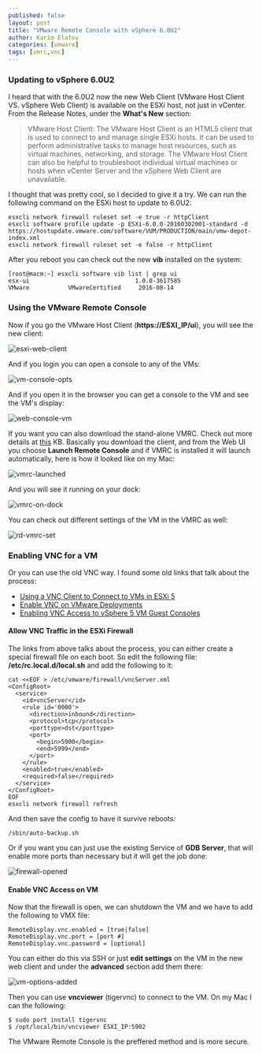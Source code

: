```yaml
---
published: false
layout: post
title: "VMware Remote Console with vSphere 6.0U2"
author: Karim Elatov
categories: [vmware]
tags: [vmrc,vnc]
---
```

### Updating to vSphere 6.0U2

I heard that with the 6.0U2 now the new Web Client (VMware Host Client VS. vSphere Web Client) is available on the ESXi host, not just in vCenter. From the Release Notes, under the **What's New** section:

> VMware Host Client: The VMware Host Client is an HTML5 client that is used to connect to and manage single ESXi hosts. It can be used to perform administrative tasks to manage host resources, such as virtual machines, networking, and storage. The VMware Host Client can also be helpful to troubleshoot individual virtual machines or hosts when vCenter Server and the vSphere Web Client are unavailable.

I thought that was pretty cool, so I decided to give it a try. We can run the following command on the ESXi host to update to 6.0U2:

	esxcli network firewall ruleset set -e true -r httpClient
	esxcli software profile update -p ESXi-6.0.0-20160302001-standard -d https://hostupdate.vmware.com/software/VUM/PRODUCTION/main/vmw-depot-index.xml
	esxcli network firewall ruleset set -e false -r httpClient

After you reboot you can check out the new **vib** installed on the system:

	[root@macm:~] esxcli software vib list | grep ui
	esx-ui                              1.0.0-3617585                         VMware           VMwareCertified     2016-08-14

### Using the VMware Remote Console
Now if you go the VMware Host Client (**https://ESXI_IP/ui**), you will see the new client:

![esxi-web-client](https://seacloud.cc/d/480b5e8fcd/files/?p=/new-vmrc/esxi-web-client.png&raw=1)

And if you login you can open a console to any of the VMs:

![vm-console-opts](https://seacloud.cc/d/480b5e8fcd/files/?p=/new-vmrc/vm-console-opts.png&raw=1)

And if you open it in the browser you can get a console to the VM and see the VM's display:

![web-console-vm](https://seacloud.cc/d/480b5e8fcd/files/?p=/new-vmrc/web-console-vm.png&raw=1)

If you want you can also download the stand-alone VMRC. Check out more details at [this](https://kb.vmware.com/kb/2091284) KB. Basically you download the client, and from the Web UI you choose **Launch Remote Console** and if VMRC is installed it will launch automatically, here is how it looked like on my Mac:

![vmrc-launched](https://seacloud.cc/d/480b5e8fcd/files/?p=/new-vmrc/vmrc-launched.png&raw=1)

And you will see it running on your dock:

![vmrc-on-dock](https://seacloud.cc/d/480b5e8fcd/files/?p=/new-vmrc/vmrc-on-dock.png&raw=1)

You can check out different settings of the VM in the VMRC as well:

![rd-vmrc-set](https://seacloud.cc/d/480b5e8fcd/files/?p=/new-vmrc/rd-vmrc-set.png&raw=1)

### Enabling VNC for a VM

Or you can use the old VNC way. I found some old links that talk about the process:

* [Using a VNC Client to Connect to VMs in ESXi 5](http://www.virtuallyghetto.com/2012/01/using-vnc-client-to-connect-to-vms-in.html)
* [Enable VNC on VMware Deployments](https://platform9.com/support/enable-vnc-on-vmware-deployments/)
* [Enabling VNC Access to vSphere 5 VM Guest Consoles](https://www.netiq.com/documentation/cloudmanager22/ncm22_reference/data/bxzaz5n.html)

#### Allow VNC Traffic in the ESXi Firewall
The links from above talks about the process, you can either create a special firewall file on each boot. So edit the following file: **/etc/rc.local.d/local.sh** and add the following to it:

	cat <<EOF > /etc/vmware/firewall/vncServer.xml
	<ConfigRoot>
	  <service>
	    <id>vncServer</id>
	    <rule id='0000'>
	      <direction>inbound</direction>
	      <protocol>tcp</protocol>
	      <porttype>dst</porttype>
	      <port>
	        <begin>5900</begin>
	        <end>5999</end>
	      </port>
	    </rule>
	    <enabled>true</enabled>
	    <required>false</required>
	  </service>
	</ConfigRoot>
	EOF
	esxcli network firewall refresh

And then save the config to have it survive reboots:

	/sbin/auto-backup.sh

Or if you want you can just use the existing Service of **GDB Server**, that will enable more ports than necessary but it will get the job done:

![firewall-opened](https://seacloud.cc/d/480b5e8fcd/files/?p=/new-vmrc/firewall-opened.png&raw=1)

#### Enable VNC Access on VM
Now that the firewall is open, we can shutdown the VM and we have to add the following to VMX file:

	RemoteDisplay.vnc.enabled = [true|false]
	RemoteDisplay.vnc.port = [port #]
	RemoteDisplay.vnc.password = [optional]

You can either do this via SSH or just **edit settings** on the VM in the new web client and under the **advanced** section add them there:

![vm-options-added](https://seacloud.cc/d/480b5e8fcd/files/?p=/new-vmrc/vm-options-added.png&raw=1)

Then you can use **vncviewer** (tigervnc) to connect to the VM. On my Mac I can the following:

	$ sudo port install tigervnc
	$ /opt/local/bin/vncviewer ESXI_IP:5902

The VMware Remote Console is the preffered method and is more secure.
